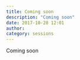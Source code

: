 ```yaml
---
title: Coming soon
description: "Coming soon"
date: 2017-10-28 12:01
author:
category: sessions
---
```

Coming soon